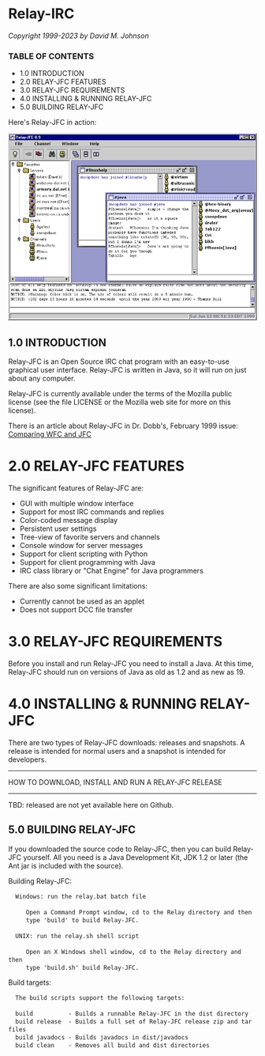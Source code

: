 
# Relay-IRC

*Copyright 1999-2023 by David M. Johnson*


### TABLE OF CONTENTS
* 1.0 INTRODUCTION
* 2.0 RELAY-JFC FEATURES
* 3.0 RELAY-JFC REQUIREMENTS
* 4.0 INSTALLING & RUNNING RELAY-JFC
* 5.0 BUILDING RELAY-JFC

Here's Relay-JFC in action:

![screenshot if Relay-JFC](docs/screenshot1.jpg "Relay-JFC running on Windows NT")

## 1.0 INTRODUCTION
Relay-JFC is an Open Source IRC chat program with an easy-to-use graphical user
interface. 
Relay-JFC is written in Java, so it will run on just about any 
computer.

Relay-JFC is currently available under the terms of the Mozilla public license (see the file 
LICENSE or the Mozilla web site for more on this license).

There is an article about Relay-JFC in Dr. Dobb's, February 1999 issue: [Comparing WFC and JFC](https://www.drdobbs.com/jvm/comparing-wfc-and-jfc/184410855)

# 2.0 RELAY-JFC FEATURES
The significant features of Relay-JFC are:
   * GUI with multiple window interface
   * Support for most IRC commands and replies
   * Color-coded message display
   * Persistent user settings
   * Tree-view of favorite servers and channels
   * Console window for server messages
   * Support for client scripting with Python
   * Support for client programming with Java 
   * IRC class library or "Chat Engine" for Java programmers

There are also some significant limitations:
   * Currently cannot be used as an applet
   * Does not support DCC file transfer

# 3.0 RELAY-JFC REQUIREMENTS
Before you install and run Relay-JFC you need to install a Java. 
At this time, Relay-JFC should run on versions of Java as old as 1.2 and as new as 19.

# 4.0 INSTALLING & RUNNING RELAY-JFC 

There are two types of Relay-JFC downloads: releases and snapshots. A release 
is intended for normal users and a snapshot is intended for developers. 

   ***
   HOW TO DOWNLOAD, INSTALL AND RUN A RELAY-JFC RELEASE
   ***

TBD: released are not yet available here on Github.
   
## 5.0 BUILDING RELAY-JFC
   
If you downloaded the source code to Relay-JFC, then you can build Relay-JFC 
yourself. 
All you need is a Java Development Kit, JDK 1.2 or later (the Ant jar is included with the source).

   Building Relay-JFC:

      Windows: run the relay.bat batch file

         Open a Command Prompt window, cd to the Relay directory and then 
         type 'build' to build Relay-JFC. 
          
      UNIX: run the relay.sh shell script

         Open an X Windows shell window, cd to the Relay directory and then 
         type 'build.sh' build Relay-JFC.

   Build targets: 

      The build scripts support the following targets:

      build          - Builds a runnable Relay-JFC in the dist directory
      build release  - Builds a full set of Relay-JFC release zip and tar files
      build javadocs - Builds javadocs in dist/javadocs
      build clean    - Removes all build and dist directories 

